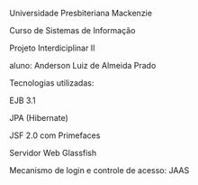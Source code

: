 Universidade Presbiteriana Mackenzie

Curso de Sistemas de Informação 

Projeto Interdiciplinar II

aluno: Anderson Luiz de Almeida Prado


Tecnologias utilizadas:

EJB 3.1

JPA (Hibernate)

JSF 2.0 com Primefaces

Servidor Web Glassfish

Mecanismo de login e controle de acesso: JAAS
